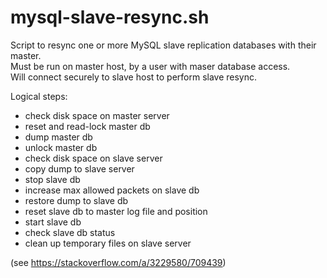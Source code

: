 # mysql-slave-resync.sh

Script to resync one or more MySQL slave replication databases with their master.  
Must be run on master host, by a user with maser database access.  
Will connect securely to slave host to perform slave resync.  

Logical steps:  
 - check disk space on master server
 - reset and read-lock master db
 - dump master db
 - unlock master db
 - check disk space on slave server
 - copy dump to slave server
 - stop slave db
 - increase max allowed packets on slave db
 - restore dump to slave db
 - reset slave db to master log file and position
 - start slave db
 - check slave db status
 - clean up temporary files on slave server

(see https://stackoverflow.com/a/3229580/709439)
